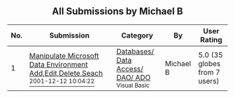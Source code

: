 ﻿<div align="center">

## All Submissions by Michael B

</div>

No.  | Submission | Category | By   | User Rating
---- | ---------- | -------- | ---- | -----------
1 | [Manipulate Microsoft Data Environment Add,Edit,Delete,Seach<br /><sup>2001-12-12 10:04:22</sup>](https://github.com/Planet-Source-Code/michael-b-manipulate-microsoft-data-environment-add-edit-delete-seach__1-29700) | [Databases/ Data Access/ DAO/ ADO<br /><sup>Visual Basic</sup>](../ByCategory/databases-data-access-dao-ado__1-6.md) | Michael B | 5.0 (35 globes from 7 users)
